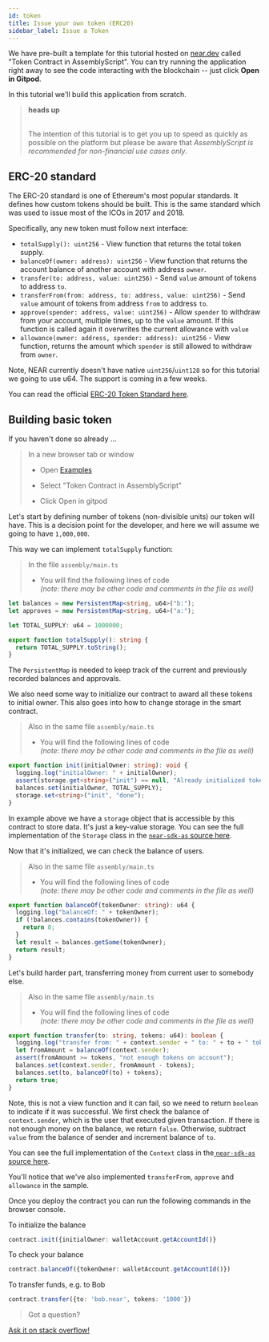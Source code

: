 ```yaml
---
id: token
title: Issue your own token (ERC20)
sidebar_label: Issue a Token
---
```


We have pre-built a template for this tutorial hosted on [near.dev](https://examples.near.org/token-contract-as) called "Token Contract in AssemblyScript". You can try running the application right away to see the code interacting with the blockchain -- just click **Open in Gitpod**.

In this tutorial we'll build this application from scratch.

<blockquote class="warning">
<strong>heads up</strong><br><br>

The intention of this tutorial is to get you up to speed as quickly as possible on the platform but please be aware that *AssemblyScript is recommended for non-financial use cases only*.

</blockquote>

## ERC-20 standard

The ERC-20 standard is one of Ethereum's most popular standards. It defines how custom tokens should be built. This is the same standard which was used to issue most of the ICOs in 2017 and 2018.

Specifically, any new token must follow next interface:

* `totalSupply(): uint256` - View function that returns the total token supply.
* `balanceOf(owner: address): uint256` - View function that returns the account balance of another account with address `owner`.
* `transfer(to: address, value: uint256)` - Send `value` amount of tokens to address `to`.
* `transferFrom(from: address, to: address, value: uint256)` - Send `value` amount of tokens from address `from` to address `to`.
* `approve(spender: address, value: uint256)` - Allow `spender` to withdraw from your account, multiple times, up to the `value` amount. If this function is called again it overwrites the current allowance with `value`
* `allowance(owner: address, spender: address): uint256` - View function, returns the amount which `spender` is still allowed to withdraw from `owner`.

Note, NEAR currently doesn't have native `uint256`/`uint128` so for this tutorial we going to use u64. The support is coming in a few weeks.

You can read the official [ERC-20 Token Standard here](https://eips.ethereum.org/EIPS/eip-20).

## Building basic token

If you haven't done so already ...

> In a new browser tab or window
> - Open [Examples](https://near.dev)
>
> - Select "Token Contract in AssemblyScript"
> - Click Open in gitpod

Let's start by defining number of tokens (non-divisible units) our token will have. This is a decision point for the developer, and here we will assume we going to have `1,000,000`.

This way we can implement `totalSupply` function:

> In the file `assembly/main.ts`
> - You will find the following lines of code  \
> *(note: there may be other code and comments in the file as well)*

```ts
let balances = new PersistentMap<string, u64>("b:");
let approves = new PersistentMap<string, u64>("a:");

let TOTAL_SUPPLY: u64 = 1000000;

export function totalSupply(): string {
  return TOTAL_SUPPLY.toString();
}
```
The `PersistentMap` is needed to keep track of the current and previously recorded balances and approvals.

We also need some way to initialize our contract to award all these tokens to initial owner. This also goes into how to change storage in the smart contract.

> Also in the same file `assembly/main.ts`
> - You will find the following lines of code  \
> *(note: there may be other code and comments in the file as well)*

```ts
export function init(initialOwner: string): void {
  logging.log("initialOwner: " + initialOwner);
  assert(storage.get<string>("init") == null, "Already initialized token supply");
  balances.set(initialOwner, TOTAL_SUPPLY);
  storage.set<string>("init", "done");
}
```

In example above we have a `storage` object that is accessible by this contract to store data. It's just a key-value storage.  You can see the full implementation of the `Storage` class in the [`near-sdk-as` source here](https://github.com/near/near-sdk-as/blob/master/sdk-core/assembly/storage.ts).

Now that it's initialized, we can check the balance of users.

> Also in the same file `assembly/main.ts`
> - You will find the following lines of code  \
> *(note: there may be other code and comments in the file as well)*

```ts
export function balanceOf(tokenOwner: string): u64 {
  logging.log("balanceOf: " + tokenOwner);
  if (!balances.contains(tokenOwner)) {
    return 0;
  }
  let result = balances.getSome(tokenOwner);
  return result;
}
```

Let's build harder part, transferring money from current user to somebody else.

> Also in the same file `assembly/main.ts`
> - You will find the following lines of code  \
> *(note: there may be other code and comments in the file as well)*

```ts
export function transfer(to: string, tokens: u64): boolean {
  logging.log("transfer from: " + context.sender + " to: " + to + " tokens: " + tokens.toString());
  let fromAmount = balanceOf(context.sender);
  assert(fromAmount >= tokens, "not enough tokens on account");
  balances.set(context.sender, fromAmount - tokens);
  balances.set(to, balanceOf(to) + tokens);
  return true;
}
```

Note, this is not a view function and it can fail, so we need to return `boolean` to indicate if it was successful. We first check the balance of `context.sender`, which is the user that executed given transaction. If there is not enough money on the balance, we return `false`. Otherwise, subtract `value` from the balance of sender and increment balance of `to`.

You can see the full implementation of the `Context` class in the[ `near-sdk-as` source here](https://github.com/near/near-sdk-as/blob/master/sdk-core/assembly/contract.ts).

You'll notice that we've also implemented `transferFrom`, `approve` and `allowance` in the sample.

Once you deploy the contract you can run the following commands in the browser console.

To initialize the balance
```ts
contract.init({initialOwner: walletAccount.getAccountId()}
```

To check your balance
```ts
contract.balanceOf({tokenOwner: walletAccount.getAccountId()})
```

To transfer funds, e.g. to Bob
```ts
contract.transfer({to: 'bob.near', tokens: '1000'})
```

>Got a question?
<a href="https://stackoverflow.com/questions/tagged/nearprotocol">
  <h8> Ask it on stack overflow! </h8>
</a>
